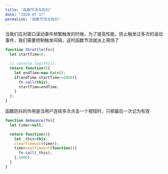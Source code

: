 ```yaml
---
title: "函数节流与防抖"
date: "2020-07-17"
permalink: "函数节流与防抖"
---
```


当我们应对窗口滚动事件频繁触发的时候，为了提高性能，防止触发过多次的滚动事件，我们需要控制触发间隔，这时函数节流就派上用场了

```javascript
function throttle(fn){
  let startTime=0;

  // console.log(this);
  return function(){
    let endTime=new Date();
    if(endTime-startTime>=2000){
      fn.call(this);
      startTime=endTime;
    }
  };
}
```

函数防抖的作用是当用户连续多次点击一个按钮时，只把最后一次记为有效

```javascript
function debounce(fn){
  let timer=null;

  return function(){
    let _this=this;
    clearTimeout(timer);
    timer=setTimeout(function(){
      fn.call(_this);
    },1000);
  }
}
```

